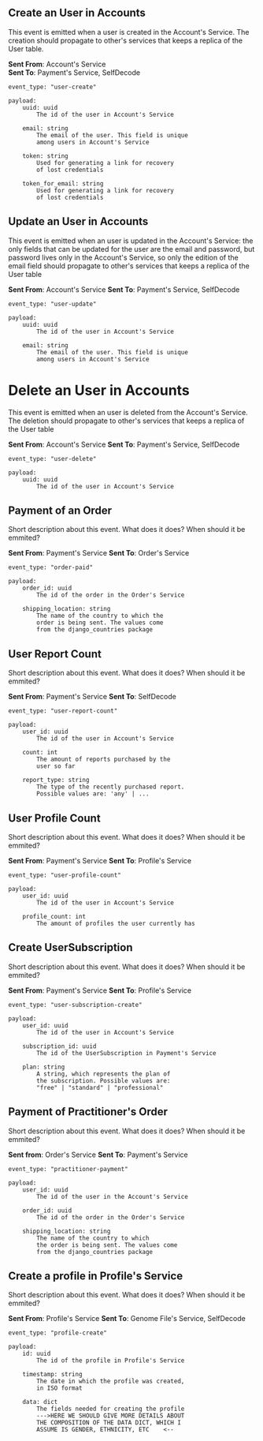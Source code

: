 
## Create an User in Accounts

This event is emitted when a user is created in the Account's Service. The
creation should propagate to other's services that keeps a replica of the 
User table.

**Sent From**: Account's Service   
**Sent To**: Payment's Service, SelfDecode

    event_type: "user-create"

    payload:
       	uuid: uuid
       		The id of the user in Account's Service

		email: string
			The email of the user. This field is unique
			among users in Account's Service

		token: string
			Used for generating a link for recovery
			of lost credentials

		token_for_email: string
			Used for generating a link for recovery
			of lost credentials

## Update an User in Accounts
This event is emitted when an user is updated in the Account's Service: the only fields that can be updated for the user are the email and password, but password lives only in the Account's Service, so only the edition of the email field should propagate to other's services that keeps a replica of the User table

**Sent From**: Account's Service
**Sent To**: Payment's Service, SelfDecode

    event_type: "user-update"
    
    payload:
    	uuid: uuid
    		The id of the user in Account's Service
    
	    email: string
	    	The email of the user. This field is unique
	    	among users in Account's Service

# Delete an User in Accounts

This event is emitted when an user is deleted from the Account's Service. The deletion should propagate to other's services that keeps a replica of the User table

**Sent From**: Account's Service
**Sent To**: Payment's Service, SelfDecode

    event_type: "user-delete"
    
    payload:
    	uuid: uuid
    		The id of the user in Account's Service

## Payment of an Order

Short description about this event. What does it does? When should it be emmited? 

**Sent From**: Payment's Service
**Sent To**: Order's Service

    event_type: "order-paid"
    
    payload:
    	order_id: uuid
    		The id of the order in the Order's Service
    	
	    shipping_location: string
		    The name of the country to which the 
		    order is being sent. The values come
		    from the django_countries package

## User Report Count
Short description about this event. What does it does? When should it be emmited?

**Sent From**: Payment's Service
**Sent To**: SelfDecode

    event_type: "user-report-count"
    
    payload:
    	user_id: uuid
    		The id of the user in Account's Service
    	
    	count: int
    		The amount of reports purchased by the
    		user so far
    	
    	report_type: string
    		The type of the recently purchased report.
    		Possible values are: 'any' | ...


## User Profile Count
Short description about this event. What does it does? When should it be emmited?

**Sent From**: Payment's Service
**Sent To**: Profile's Service

    event_type: "user-profile-count"
    
    payload:
    	user_id: uuid
    		The id of the user in Account's Service
    
    	profile_count: int
    		The amount of profiles the user currently has

## Create UserSubscription
Short description about this event. What does it does? When should it be emmited?

**Sent From**: Payment's Service
**Sent To**: Profile's Service

    event_type: "user-subscription-create"
    
    payload:
    	user_id: uuid
    		The id of the user in Account's Service
    
    	subscription_id: uuid
    		The id of the UserSubscription in Payment's Service
    
    	plan: string
    		A string, which represents the plan of
    		the subscription. Possible values are:
    		"free" | "standard" | "professional"

## Payment of Practitioner's Order
Short description about this event. What does it does? When should it be emmited?

**Sent from**: Order's Service
**Sent To**: Payment's Service	

    event_type: "practitioner-payment"
    
    payload:
    	user_id: uuid
    		The id of the user in the Account's Service
    
    	order_id: uuid
    		The id of the order in the Order's Service
    
    	shipping_location: string
    		The name of the country to which
    		the order is being sent. The values come
    		from the django_countries package

## Create a profile in Profile's Service
Short description about this event. What does it does? When should it be emmited?

**Sent From**: Profile's Service
**Sent To**: Genome File's Service, SelfDecode

    event_type: "profile-create"
    
    payload:
    	id: uuid
    		The id of the profile in Profile's Service
    
    	timestamp: string
    		The date in which the profile was created,
    		in ISO format
    
    	data: dict
    		The fields needed for creating the profile
    		--->HERE WE SHOULD GIVE MORE DETAILS ABOUT
    		THE COMPOSITION OF THE DATA DICT, WHICH I
    		ASSUME IS GENDER, ETHNICITY, ETC    <--
